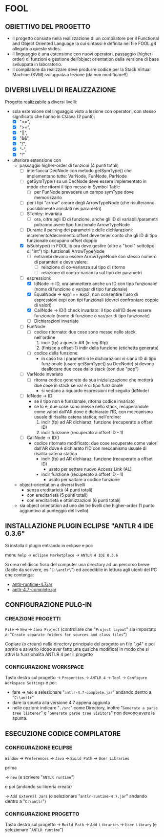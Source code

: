 # FOOL #

## OBIETTIVO DEL PROGETTO ##
* Il progetto consiste nella realizzazione di un compilatore per il Functional and Object Oriented Language la cui sintassi è definita nel file FOOL.g4 allegato a queste slides.
* Il linguaggio è una estensione con nuovi operatori, passaggio (higher-order) di funzioni e gestione dell’object orientation della versione di base sviluppata in laboratorio.
* Il compilatore da realizzare deve produrre codice per la Stack Virtual Machine (SVM) sviluppata a lezione (da non modificare!!)

## DIVERSI LIVELLI DI REALIZZAZIONE ##

Progetto realizzabile a diversi livelli:

* sola estensione del linguaggio visto a lezione con operatori, con stesso significato che hanno in C/Java (2 punti):
    - [X] "<=", 
    - [X] ">=", 
    - [X] "||", 
    - [X] "&&", 
    - [X] "/", 
    - [X] "-",
    - [X] "!"
* ulteriore estensione con
     - passaggio higher-order di funzioni (4 punti totali)
         + [ ] interfaccia DecNode con metodo getSymType() che implementano tutte: VarNode, FunNode, ParNode
         + [ ] getSymType() su un DecNode deve essere implementato in modo che ritorni il tipo messo in Symbol Table
             * [ ] per FunNode prevedere un campo symType dove memorizzarlo
         + [ ] per i tipi "arrow" creare degli ArrowTypeNode (che risulteranno possibilmente annidati nei parametri)
         + [ ] STentry: invariata
             * [ ] ora, oltre agli ID di funzione, anche gli ID di variabili/parametri potranno avere tipo funzionale ArrowTypeNode
         + [ ] Durante il parsing dei parametri e delle dichiarazioni: incremento/decremento offset deve tener conto che gli ID di tipo funzionale occupano offset doppio
         + [X] isSubtype() in FOOLlib ora deve gestire (oltre a "bool" sottotipo di "int") tipi funzionali ArrowTypeNode
             * [ ] entrambi devono essere ArrowTypeNode con stesso numero di paramteri e deve valere:
                 - [ ] relazione di co-varianza sul tipo di ritorno
                 - [ ] relazione di contro-varianza sul tipo dei parametri
         + [ ] espressioni:
             * [X] IdNode -> ID, ora ammettere anche un ID con tipo funzionale! (nome di funzione o var/par di tipo funzionale)
             * [X] EqualNode -> exp1 == exp2, non consentire l'uso di espressioni expi con tipi funzionali (dovrei confrontare coppie di valori)
             * [X] CallNode -> ID() check invariato: il tipo dell’ID deve essere funzionale (nome di funzione o var/par di tipo funzionale)
             * [ ] Dichiarazioni invariate
         + [ ] FunNode
             * [ ] codice ritornato: due cose sono messe nello stack, nell'ordine
                 1. indir (fp) a questo AR (in reg $fp)
                 2. (finisce a offset-1) indir della funzione (etichetta generata)
             * [ ] codice della funzione:
                 - in caso tra i parametri o le dichiarazioni vi siano ID di tipo funzionale (usare getSymType() su DecNode) si devono deallocare due cose dallo stack (con due "pop")
         + [ ] VarNode invariato
             * [ ] ritorna codice generato da sua inizializzazione che metterà due cose in stack se var è di tipo funzionale
                 - si vedano a riguardo espressioni nel seguito (IdNode)
         + [ ] IdNode -> ID
             * se il tipo non è funzionale, ritorna codice invariato
             * se lo è, due cose sono messe nello stack, recuperandole come valori dall'AR dove è dichiarato l'ID, con meccanismo usuale di risalita catena statica; nell'ordine:
                 1. indir (fp) ad AR dichiaraz. funzione (recuperato a offset ID)
                 2. indir funzione (recuperato a offset ID - 1)
         + [ ] CallNode -> ID()
             * codice ritornato modificato: due cose recuperate come valori dall'AR dove è dichiarato l'ID con meccanismo usuale di risalita catena statica
                 - indir (fp) ad AR dichiaraz. funzione (recuperato a offset ID)
                     + usato per settare nuovo Access Link (AL)
                 - indir funzione (recuperato a offset ID - 1)
                     + usato per saltare a codice funzione
     - object-orientation a diversi livelli
         + senza ereditarietà (4 punti totali)
         + con ereditarietà (5 punti totali)
         + con ereditarietà e ottimizzazioni (6 punti totali)
     - sia object orientation ad uno dei tre livelli che higher-order (1 punto aggiuntivo al punteggio del livello)

## INSTALLAZIONE PLUGIN ECLIPSE "ANTLR 4 IDE 0.3.6" ##

Si installa il plugin entrando in eclipse e poi:

menu ``help`` -> ``eclipse Marketplace`` -> ``ANTLR 4 IDE 0.3.6``

Si crea nel disco fisso del computer una directory ad un percorso breve (facile da scrivere, es "``C:\antlr\``") ed accedibile in lettura agli utenti del PC che contenga:

* [antlr-runtime-4.7.jar](http://www.antlr.org/download/antlr-runtime-4.7.jar)
* [antlr-4.7-complete.jar](http://www.antlr.org/download/antlr-4.7-complete.jar)

## CONFIGURAZIONE PULG-IN ##

### CREAZIONE PROGETTI ###

``File`` -> ``New`` -> ``Java Project`` (controllare che "``Project layout``" sia impostato a: "``Create separate folders for sources and class files``")

Copiare (o creare) nella directory principale del progetto un file ".g4" e poi aprirlo e salvarlo (dopo aver fatto una qualche modifica) in modo che si attivi la funzionalità ANTLR 4 per il progetto 

### CONFIGURAZIONE WORKSPACE ###

Tasto destro sul progetto -> ``Properties`` -> ``ANTLR 4`` -> ``Tool`` -> ``Configure Workspace Settings`` e poi:
* fare -> ``Add`` e selezionare "``antlr-4.7-complete.jar``" andando dentro a "``C:\antlr``"
* dare la spunta alla versione 4.7 appena aggiunta
* nelle opzioni: indicare "``./src``" come Directory, inoltre "``Generate a parse tree listener``" e "``Generate parse tree visitors``" non devono avere la spunta.

## ESECUZIONE CODICE COMPILATORE ##

### CONFIGURAZIONE ECLIPSE ###

``Window`` -> ``Preferences`` -> ``Java`` -> ``Build Path`` -> ``User Libraries``

prima

-> ``new`` (e scrivere "``ANTLR runtime``")

e poi (andando su libreria creata)

-> ``Add External Jars`` (e selezionare "``antlr-runtime-4.7.jar``" andando dentro a "``C:\antlr``")

### CONFIGURAZIONE PROGETTO ###

Tasto destro sul progetto -> ``Build Path`` -> ``Add Libraries`` -> ``User Library`` (e selezionare "``ANTLR runtime``")
